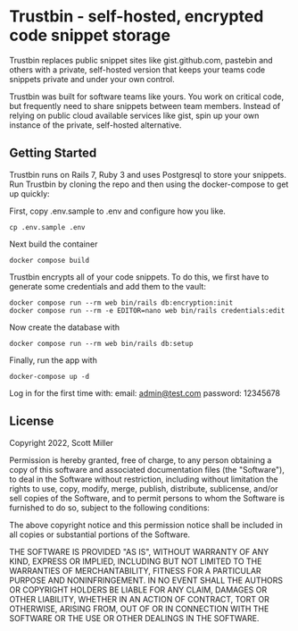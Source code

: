 # Trustbin - self-hosted, encrypted code snippet storage

Trustbin replaces public snippet sites like gist.github.com, pastebin and others
with a private, self-hosted version that keeps your teams code snippets private and
under your own control.

Trustbin was built for software teams like yours. You work on critical code, but
frequently need to share snippets between team members. Instead of relying on 
public cloud available services like gist, spin up your own instance of the private,
self-hosted alternative.

## Getting Started

Trustbin runs on Rails 7, Ruby 3 and uses Postgresql to store your snippets.  Run
Trustbin by cloning the repo and then using the docker-compose to get up quickly:

First, copy .env.sample to .env and configure how you like.
```
cp .env.sample .env
```

Next build the container
```
docker compose build
```

Trustbin encrypts all of your code snippets. To do this, we first have to generate
some credentials and add them to the vault:
```
docker compose run --rm web bin/rails db:encryption:init
docker compose run --rm -e EDITOR=nano web bin/rails credentials:edit
```

Now create the database with
```
docker compose run --rm web bin/rails db:setup
```

Finally, run the app with
```
docker-compose up -d
```

Log in for the first time with:
email: admin@test.com
password: 12345678

## License

Copyright 2022, Scott Miller

Permission is hereby granted, free of charge, to any person obtaining a copy of this software and associated documentation files (the "Software"), to deal in the Software without restriction, including without limitation the rights to use, copy, modify, merge, publish, distribute, sublicense, and/or sell copies of the Software, and to permit persons to whom the Software is furnished to do so, subject to the following conditions:

The above copyright notice and this permission notice shall be included in all copies or substantial portions of the Software.

THE SOFTWARE IS PROVIDED "AS IS", WITHOUT WARRANTY OF ANY KIND, EXPRESS OR IMPLIED, INCLUDING BUT NOT LIMITED TO THE WARRANTIES OF MERCHANTABILITY, FITNESS FOR A PARTICULAR PURPOSE AND NONINFRINGEMENT. IN NO EVENT SHALL THE AUTHORS OR COPYRIGHT HOLDERS BE LIABLE FOR ANY CLAIM, DAMAGES OR OTHER LIABILITY, WHETHER IN AN ACTION OF CONTRACT, TORT OR OTHERWISE, ARISING FROM, OUT OF OR IN CONNECTION WITH THE SOFTWARE OR THE USE OR OTHER DEALINGS IN THE SOFTWARE.